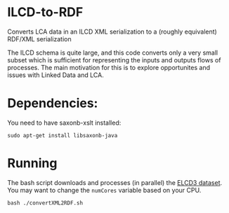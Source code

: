 # ILCD-to-RDF
Converts LCA data in an ILCD XML serialization to a (roughly equivalent) RDF/XML serialization

The ILCD schema is quite large, and this code converts only a very small subset which is sufficient for representing the inputs and outputs flows of processes.  The main motivation for this is to explore opportunites and issues with Linked Data and LCA.

# Dependencies:
You need to have saxonb-xslt installed:

```sudo apt-get install libsaxonb-java```

# Running

The bash script downloads and processes (in parallel) the [ELCD3 dataset](http://eplca.jrc.ec.europa.eu/ELCD3/datasetDownload.xhtml).  You may want to change the ```numCores``` variable based on your CPU.

```bash ./convertXML2RDF.sh```
